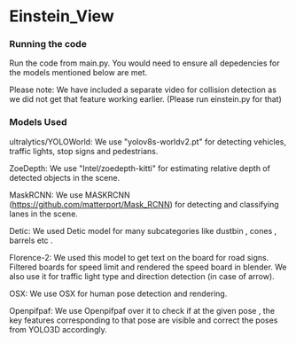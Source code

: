 # Einstein_View
### Running the code
Run the code from main.py. You would need to ensure all depedencies for the models mentioned below are met.

Please note: We have included a separate video for collision detection as we did not get that feature working earlier. (Please run einstein.py for that)

### Models Used

ultralytics/YOLOWorld: We use "yolov8s-worldv2.pt" for detecting vehicles, traffic lights, stop signs and pedestrians. 

ZoeDepth: We use "Intel/zoedepth-kitti" for estimating relative depth of detected objects in the scene.

MaskRCNN: We use MASKRCNN (https://github.com/matterport/Mask_RCNN) for detecting and classifying lanes in the scene.

Detic: We used Detic model for many subcategories like dustbin , cones , barrels etc . 

Florence-2: We used this model to get text on the board for road signs. Filtered boards for speed limit and rendered the speed board in blender. We also use it for traffic light type and direction detection (in case of arrow).

OSX: We use OSX for human pose detection and rendering.

Openpifpaf: We use Openpifpaf over it to check if at the given pose , the key features corresponding to that pose are visible  and correct the poses from YOLO3D accordingly.
